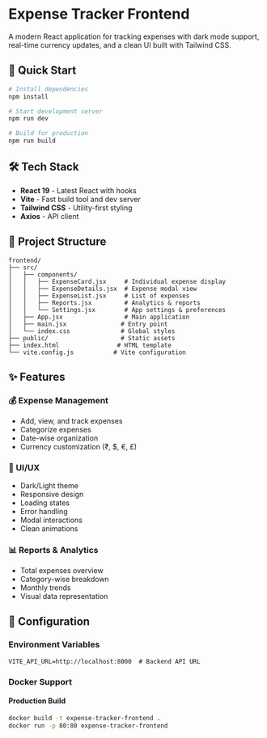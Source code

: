 # Expense Tracker Frontend

A modern React application for tracking expenses with dark mode support, real-time currency updates, and a clean UI built with Tailwind CSS.

## 🚀 Quick Start

```bash
# Install dependencies
npm install

# Start development server
npm run dev

# Build for production
npm run build
```

## 🛠️ Tech Stack

- **React 19** - Latest React with hooks
- **Vite** - Fast build tool and dev server
- **Tailwind CSS** - Utility-first styling
- **Axios** - API client

## 📂 Project Structure
```
frontend/
├── src/
│   ├── components/
│   │   ├── ExpenseCard.jsx     # Individual expense display
│   │   ├── ExpenseDetails.jsx  # Expense modal view
│   │   ├── ExpenseList.jsx     # List of expenses
│   │   ├── Reports.jsx         # Analytics & reports
│   │   └── Settings.jsx        # App settings & preferences
│   ├── App.jsx                 # Main application
│   ├── main.jsx               # Entry point
│   └── index.css              # Global styles
├── public/                    # Static assets
├── index.html                # HTML template
└── vite.config.js           # Vite configuration
```

## ✨ Features

### 💰 Expense Management
- Add, view, and track expenses
- Categorize expenses
- Date-wise organization
- Currency customization (₹, $, €, £)

### 🎨 UI/UX
- Dark/Light theme
- Responsive design
- Loading states
- Error handling
- Modal interactions
- Clean animations

### 📊 Reports & Analytics
- Total expenses overview
- Category-wise breakdown
- Monthly trends
- Visual data representation

## 🔧 Configuration

### Environment Variables
```env
VITE_API_URL=http://localhost:8000  # Backend API URL
```

### Docker Support

#### Production Build
```bash
docker build -t expense-tracker-frontend .
docker run -p 80:80 expense-tracker-frontend
```

